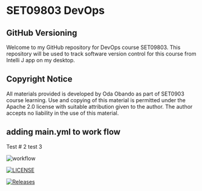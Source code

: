 # SET09803 DevOps
## GitHub Versioning
Welcome to my GitHub repository for DevOps
course SET09803. This repository will be used to
track software version control for this course
from Intelli J app on my desktop.



## Copyright Notice
All materials provided is developed by Oda Obando as part 
of SET0903 course learning. Use and copying of this material
is permitted under the Apache 2.0 license
with suitable attribution given to the 
author.
The author accepts no liability in the use
of this material.

## adding main.yml to work flow 
Test # 2
test 3

![workflow](https://github.com/oobando-40725271/sem/actions/workflows/main.yml/badge.svg)

[![LICENSE](https://img.shields.io/github/license/oobando-40725271/sem/devops.svg?style=flat-square)](https://github.com/oobando-40725271/sem/devops/blob/master/LICENSE)

[![Releases](https://img.shields.io/github/release/oobando-40725271/sem/devops/all.svg?style=flat-square)](https://github.com/oobando-40725271/sem/devops/releases)